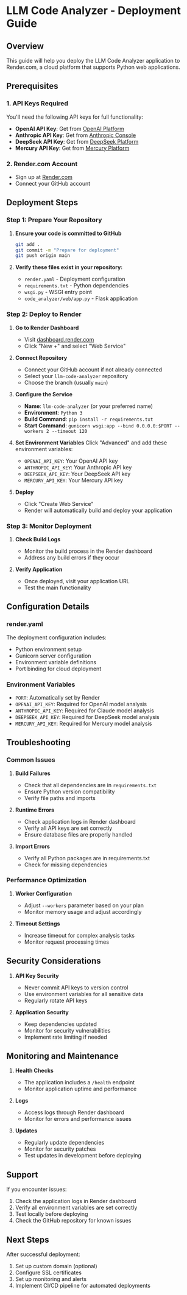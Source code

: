 # LLM Code Analyzer - Deployment Guide

## Overview
This guide will help you deploy the LLM Code Analyzer application to Render.com, a cloud platform that supports Python web applications.

## Prerequisites

### 1. API Keys Required
You'll need the following API keys for full functionality:

- **OpenAI API Key**: Get from [OpenAI Platform](https://platform.openai.com/api-keys)
- **Anthropic API Key**: Get from [Anthropic Console](https://console.anthropic.com/)
- **DeepSeek API Key**: Get from [DeepSeek Platform](https://platform.deepseek.com/)
- **Mercury API Key**: Get from [Mercury Platform](https://mercury.ai/)

### 2. Render.com Account
- Sign up at [Render.com](https://render.com)
- Connect your GitHub account

## Deployment Steps

### Step 1: Prepare Your Repository

1. **Ensure your code is committed to GitHub**
   ```bash
   git add .
   git commit -m "Prepare for deployment"
   git push origin main
   ```

2. **Verify these files exist in your repository:**
   - `render.yaml` - Deployment configuration
   - `requirements.txt` - Python dependencies
   - `wsgi.py` - WSGI entry point
   - `code_analyzer/web/app.py` - Flask application

### Step 2: Deploy to Render

1. **Go to Render Dashboard**
   - Visit [dashboard.render.com](https://dashboard.render.com)
   - Click "New +" and select "Web Service"

2. **Connect Repository**
   - Connect your GitHub account if not already connected
   - Select your `llm-code-analyzer` repository
   - Choose the branch (usually `main`)

3. **Configure the Service**
   - **Name**: `llm-code-analyzer` (or your preferred name)
   - **Environment**: `Python 3`
   - **Build Command**: `pip install -r requirements.txt`
   - **Start Command**: `gunicorn wsgi:app --bind 0.0.0.0:$PORT --workers 2 --timeout 120`

4. **Set Environment Variables**
   Click "Advanced" and add these environment variables:
   - `OPENAI_API_KEY`: Your OpenAI API key
   - `ANTHROPIC_API_KEY`: Your Anthropic API key
   - `DEEPSEEK_API_KEY`: Your DeepSeek API key
   - `MERCURY_API_KEY`: Your Mercury API key

5. **Deploy**
   - Click "Create Web Service"
   - Render will automatically build and deploy your application

### Step 3: Monitor Deployment

1. **Check Build Logs**
   - Monitor the build process in the Render dashboard
   - Address any build errors if they occur

2. **Verify Application**
   - Once deployed, visit your application URL
   - Test the main functionality

## Configuration Details

### render.yaml
The deployment configuration includes:
- Python environment setup
- Gunicorn server configuration
- Environment variable definitions
- Port binding for cloud deployment

### Environment Variables
- `PORT`: Automatically set by Render
- `OPENAI_API_KEY`: Required for OpenAI model analysis
- `ANTHROPIC_API_KEY`: Required for Claude model analysis
- `DEEPSEEK_API_KEY`: Required for DeepSeek model analysis
- `MERCURY_API_KEY`: Required for Mercury model analysis

## Troubleshooting

### Common Issues

1. **Build Failures**
   - Check that all dependencies are in `requirements.txt`
   - Ensure Python version compatibility
   - Verify file paths and imports

2. **Runtime Errors**
   - Check application logs in Render dashboard
   - Verify all API keys are set correctly
   - Ensure database files are properly handled

3. **Import Errors**
   - Verify all Python packages are in requirements.txt
   - Check for missing dependencies

### Performance Optimization

1. **Worker Configuration**
   - Adjust `--workers` parameter based on your plan
   - Monitor memory usage and adjust accordingly

2. **Timeout Settings**
   - Increase timeout for complex analysis tasks
   - Monitor request processing times

## Security Considerations

1. **API Key Security**
   - Never commit API keys to version control
   - Use environment variables for all sensitive data
   - Regularly rotate API keys

2. **Application Security**
   - Keep dependencies updated
   - Monitor for security vulnerabilities
   - Implement rate limiting if needed

## Monitoring and Maintenance

1. **Health Checks**
   - The application includes a `/health` endpoint
   - Monitor application uptime and performance

2. **Logs**
   - Access logs through Render dashboard
   - Monitor for errors and performance issues

3. **Updates**
   - Regularly update dependencies
   - Monitor for security patches
   - Test updates in development before deploying

## Support

If you encounter issues:
1. Check the application logs in Render dashboard
2. Verify all environment variables are set correctly
3. Test locally before deploying
4. Check the GitHub repository for known issues

## Next Steps

After successful deployment:
1. Set up custom domain (optional)
2. Configure SSL certificates
3. Set up monitoring and alerts
4. Implement CI/CD pipeline for automated deployments 